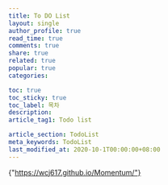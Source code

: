 ```yaml
---
title: To DO List
layout: single
author_profile: true
read_time: true
comments: true
share: true
related: true
popular: true
categories:

toc: true
toc_sticky: true
toc_label: 목차
description: 
article_tag1: Todo list

article_section: TodoList
meta_keywords: TodoList
last_modified_at: 2020-10-1T00:00:00+08:00
---
```


{"https://wcj617.github.io/Momentum/"}


